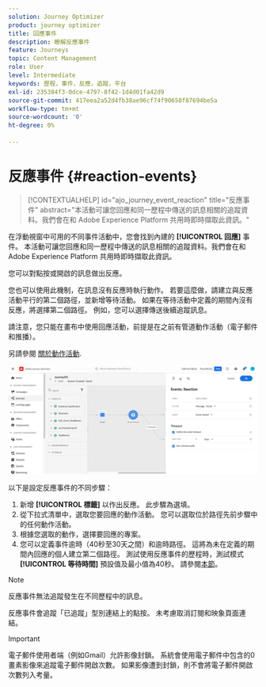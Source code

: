 ```yaml
---
solution: Journey Optimizer
product: journey optimizer
title: 回應事件
description: 瞭解反應事件
feature: Journeys
topic: Content Management
role: User
level: Intermediate
keywords: 歷程，事件，反應，追蹤，平台
exl-id: 235384f3-0dce-4797-8f42-1d4d01fa42d9
source-git-commit: 417eea2a52d4fb38ae96cf74f90658f87694be5a
workflow-type: tm+mt
source-wordcount: '0'
ht-degree: 0%

---
```


# 反應事件 {#reaction-events}

>[!CONTEXTUALHELP]
>id="ajo_journey_event_reaction"
>title="反應事件"
>abstract="本活動可讓您回應和同一歷程中傳送的訊息相關的追蹤資料。我們會在和 Adobe Experience Platform 共用時即時擷取此資訊。"

在浮動視窗中可用的不同事件活動中，您會找到內建的 **[!UICONTROL 回應]** 事件。 本活動可讓您回應和同一歷程中傳送的訊息相關的追蹤資料。我們會在和 Adobe Experience Platform 共用時即時擷取此資訊。

您可以對點按或開啟的訊息做出反應。

您也可以使用此機制，在訊息沒有反應時執行動作。 若要這麼做，請建立與反應活動平行的第二個路徑，並新增等待活動。 如果在等待活動中定義的期間內沒有反應，將選擇第二個路徑。 例如，您可以選擇傳送後續追蹤訊息。

請注意，您只能在畫布中使用回應活動，前提是在之前有管道動作活動（電子郵件和推播）。

另請參閱 [關於動作活動](../building-journeys/about-journey-activities.md#action-activities).

![](assets/journey45.png)

以下是設定反應事件的不同步驟：

1. 新增 **[!UICONTROL 標籤]** 以作出反應。 此步驟為選填。
1. 從下拉式清單中，選取您要回應的動作活動。 您可以選取位於路徑先前步驟中的任何動作活動。
1. 根據您選取的動作，選擇要回應的專案。
1. 您可以定義事件逾時（40秒至30天之間）和逾時路徑。 這將為未在定義的期間內回應的個人建立第二個路徑。 測試使用反應事件的歷程時，測試模式 **[!UICONTROL 等待時間]** 預設值及最小值為40秒。 請參閱[本節](../building-journeys/testing-the-journey.md)。

>[!NOTE]
>
>
>反應事件無法追蹤發生在不同歷程中的訊息。
>
>反應事件會追蹤「已追蹤」型別連結上的點按。 未考慮取消訂閱和映象頁面連結。

>[!IMPORTANT]
>
>電子郵件使用者端（例如Gmail）允許影像封鎖。 系統會使用電子郵件中包含的0畫素影像來追蹤電子郵件開啟次數。 如果影像遭到封鎖，則不會將電子郵件開啟次數列入考量。
